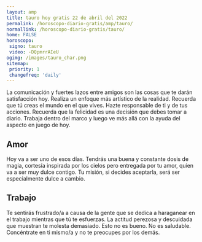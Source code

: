 ```yaml
---
layout: amp
title: tauro hoy gratis 22 de abril del 2022 
permalink: /horoscopo-diario-gratis/amp/tauro/
normallink: /horoscopo-diario-gratis/tauro/
home: FALSE
horoscopo:
 signo: tauro
 video: -DQpmrrAIeU
ogimg: /images/tauro_char.png
sitemap:
 priority: 1
 changefreq: 'daily'
---
```



La comunicación y fuertes lazos entre amigos son las cosas que te darán satisfacción hoy. Realiza un enfoque más artístico de la realidad. Recuerda que tú creas el mundo en el que vives. Hazte responsable de ti y de tus acciones. Recuerda que la felicidad es una decisión que debes tomar a diario. Trabaja dentro del marco y luego ve más allá con la ayuda del aspecto en juego de hoy.

## Amor

Hoy va a ser uno de esos días. Tendrás una buena y constante dosis de magia, cortesía inspirada por los cielos pero entregada por tu amor, quien va a ser muy dulce contigo. Tu misión, si decides aceptarla, será ser especialmente dulce a cambio.

## Trabajo

Te sentirás frustrado/a a causa de la gente que se dedica a haraganear en el trabajo mientras que tú te esfuerzas. La actitud perezosa y descuidada que muestran te molesta demasiado. Esto no es bueno. No es saludable. Concéntrate en ti mismo/a y no te preocupes por los demás.